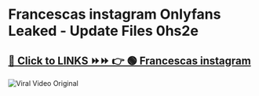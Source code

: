 
 # Francescas instagram Onlyfans Leaked - Update Files 0hs2e

## <h2><a href="https://clipsfans.com/Francescas_instagram&ref=git">🔗 Click to LINKS ⏩⏩ 👉 🟢 Francescas instagram </a></h2>

<a href="https://clipsfans.com/Francescas_instagram&ref=git" rel="nofollow" data-target="animated-image.originalLink"><img src="https://i.ibb.co.com/xMMVF88/686577567.gif" alt="Viral Video Original" style="max-width: 100%; display: inline-block;" data-target="animated-image.originalImage"></a>

